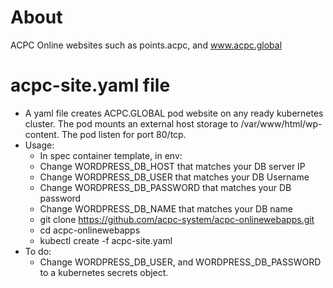 # About 
ACPC Online websites such as points.acpc, and www.acpc.global

# acpc-site.yaml file
  * A yaml file creates ACPC.GLOBAL pod website on any ready kubernetes cluster. The pod mounts an external host storage to /var/www/html/wp-content. The pod listen for port 80/tcp.
  * Usage:
     * In spec container template, in env:
      * Change WORDPRESS_DB_HOST that matches your DB server IP
      * Change WORDPRESS_DB_USER that matches your DB Username
      * Change WORDPRESS_DB_PASSWORD that matches your DB password
      * Change WORDPRESS_DB_NAME that matches your DB name
     * git clone https://github.com/acpc-system/acpc-onlinewebapps.git
     * cd  acpc-onlinewebapps
     * kubectl create -f acpc-site.yaml
  * To do:
     * Change WORDPRESS_DB_USER, and WORDPRESS_DB_PASSWORD to a kubernetes secrets object.
